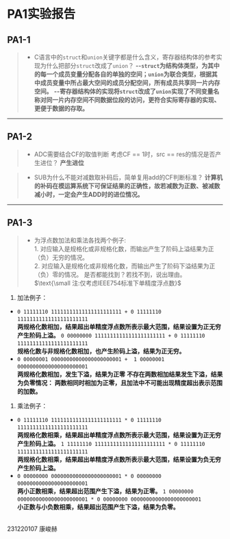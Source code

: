 # PA1实验报告
## PA1-1
>* C语言中的`struct`和`union`关键字都是什么含义，寄存器结构体的参考实现为什么把部分`struct`改成了`union`？
**--`struct`为结构体类型，为其中的每一个成员变量分配各自的单独的空间；`union`为联合类型，根据其中成员变量中所占最大空间的成员分配空间，所有成员共享同一片内存空间。**
**--寄存器结构体的实现将`struct`改成了`union`实现了不同变量名称对同一片内存空间不同数据位段的访问，更符合实际寄存器的实现、更便于数据的存取。**
---
## PA1-2
>* ADC需要结合CF的取值判断
考虑CF == 1时，src == res的情况是否产生进位？
**产生进位**

>* SUB为什么不能对减数取补码后，简单复用add的CF判断标准？
**计算机的补码在模运算系统下可保证结果的正确性，故若减数为正数、被减数减小时，一定会产生ADD时的进位情况。**
---
## PA1-3
>* 为浮点数加法和乘法各找两个例子:<br>1. 对应输入是规格化或非规格化数，而输出产生了阶码上溢结果为正（负）无穷的情况。<br>2. 对应输入是规格化或非规格化数，而输出产生了阶码下溢结果为正（负）零的情况。
是否都能找到？若找不到，说出理由。<br>$\text{\small 注:仅考虑IEEE754标准下单精度浮点数}$
1. 加法例子：
* `0 11111110 11111111111111111111111 + 0 11111110 11111111111111111111111`**<br>两规格化数相加，结果超出单精度浮点数所表示最大范围，结果设置为正无穷产生阶码上溢。**
`0 00000000 11111111111111111111111 + 0 11111110 11111111111111111111111`**<br>规格化数与非规格化数相加，也产生阶码上溢，结果为正无穷。**
* `0 00000001 00000000000000000000001 +  1 00000001 00000000000000000000001`**<br>两规格化数相加，发生下溢，结果为正零**
**不存在两数相加结果发生下溢，结果为负零情况：   两数相同时相加为正零，且加法中不可能出现精度超出表示范围的加数。**
1. 乘法例子：
* `0 11111110 11111111111111111111111 * 0 11111110 11111111111111111111111`**<br>两规格化数相乘，结果超出单精度浮点数所表示最大范围，结果设置为正无穷产生阶码上溢。**
`1 11111110 11111111111111111111111 * 0 11111110 11111111111111111111111`**<br>两规格化数相乘，结果超出单精度浮点数所表示最大范围，结果设置为负无穷产生阶码上溢。**
* `0 00000000 00000000000000000000001 * 0 00000000 00000000000000000000001`**<br>两小正数相乘，结果超出范围产生下溢，结果为正零。**
`1 00000000 00000000000000000000001 * 0 00000000 00000000000000000000001`**<br>小正数与小负数相乘，结果超出范围产生下溢，结果为负零。**
<br>
231220107 康峻赫
